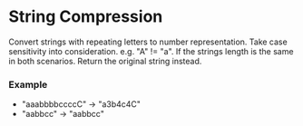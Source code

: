 # String Compression
<p>Convert strings with repeating letters to number representation. Take case
sensitivity into consideration. e.g. "A" != "a". If the strings length is the
same in both scenarios. Return the original string instead.</p>


### Example
* "aaabbbbccccC" -> "a3b4c4C"
* "aabbcc" -> "aabbcc"
